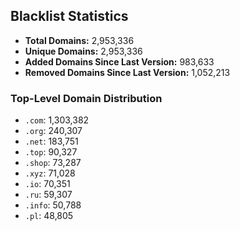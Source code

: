 ## Blacklist Statistics

- **Total Domains:** 2,953,336
- **Unique Domains:** 2,953,336
- **Added Domains Since Last Version:** 983,633
- **Removed Domains Since Last Version:** 1,052,213

### Top-Level Domain Distribution

-  `.com`: 1,303,382
-  `.org`: 240,307
-  `.net`: 183,751
-  `.top`: 90,327
-  `.shop`: 73,287
-  `.xyz`: 71,028
-  `.io`: 70,351
-  `.ru`: 59,307
-  `.info`: 50,788
-  `.pl`: 48,805
